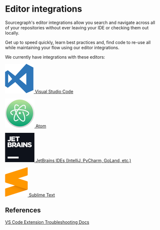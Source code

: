 # Editor integrations

Sourcegraph's editor integrations allow you search and navigate across all of your repositories without ever leaving your IDE or checking them out locally. 

Get up to speed quickly, learn best practices and, find code to re-use all while maintaining your flow using our editor integrations.


We currently have integrations with these editors:

<a href="https://marketplace.visualstudio.com/items?itemName=sourcegraph.sourcegraph"><img src="img/vscode.svg"/> Visual Studio Code</a>

<a href="https://atom.io/packages/sourcegraph"><img src="img/atom.svg"/> Atom</a>

<a href="https://plugins.jetbrains.com/plugin/9682-sourcegraph"><img src="img/jetbrains.svg"/> JetBrains IDEs (IntelliJ, PyCharm, GoLand, etc.)</a>

<a href="https://github.com/sourcegraph/sourcegraph-sublime"><img src="img/sublime.svg"/> Sublime Text</a>


## References

[VS Code Extension Troubleshooting Docs](https://docs.sourcegraph.com/admin/how-to/troubleshoot-sg-extension#vs-code-extension)
